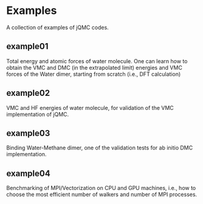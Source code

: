 # Examples
A collection of examples of jQMC codes.

## example01
Total energy and atomic forces of water molecule. One can learn how to obtain the VMC and DMC (in the extrapolated limit) energies and VMC forces of the Water dimer, starting from scratch (i.e., DFT calculation)

## example02
VMC and HF energies of water molecule, for validation of the VMC implementation of jQMC.

## example03
Binding Water-Methane dimer, one of the validation tests for ab initio DMC implementation. 

## example04
Benchmarking of MPI/Vectorization on CPU and GPU machines, i.e., how to choose the most efficient number of walkers and number of MPI processes.
